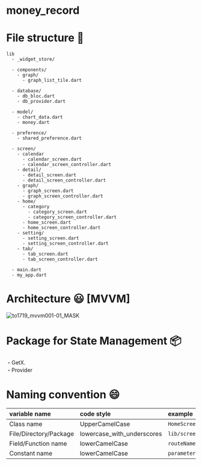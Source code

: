 # money_record

# File structure 📁

```
lib
  - _widget_store/
  
  - components/
    - graph/
      - graph_list_tile.dart
  
  - database/
    - db_bloc.dart
    - db_provider.dart
  
  - model/
    - chart_data.dart
    - money.dart
  
  - preference/
    - shared_preference.dart
  
  - screen/
    - calendar
      - calendar_screen.dart
      - calendar_screen_controller.dart
    - detail/
      - detail_screen.dart
      - detail_screen_controller.dart
    - graph/
      - graph_screen.dart
      - graph_screen_controller.dart
    - home/
      - category
        - category_screen.dart
        - category_screen_controller.dart
      - home_screen.dart
      - home_screen_controller.dart
    - setting/
      - setting_screen.dart
      - setting_screen_controller.dart
    - tab/
      - tab_screen.dart
      - tab_screen_controller.dart
    
  - main.dart
  - my_app.dart
```

# Architecture 😃 [MVVM]

![to1719_mvvm001-01_MASK](https://user-images.githubusercontent.com/67954894/175755106-76e20f74-f68b-4ef1-a9bb-c7f4cd45f14d.jpeg)

# Package for State Management 📦

・GetX.   
・Provider

# Naming convention 😄

| variable name | code style | example |
| :--- | :--- | :--- |
| Class name | UpperCamelCase | `HomeScreen` |
| File/Directory/Package | lowercase_with_underscores | `lib/screen/home/home_screen.dart` |
| Field/Function name | lowerCamelCase | `routeName` |
| Constant name | lowerCamelCase | `parameter` |

